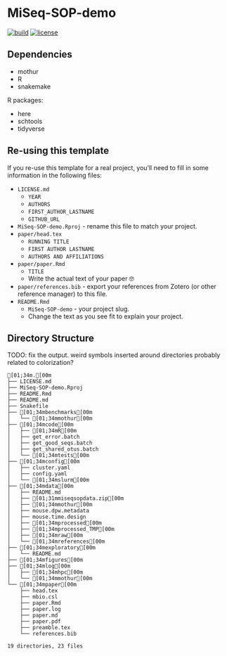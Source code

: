 
<!-- README.md is generated from README.Rmd. Please edit that file -->

# MiSeq-SOP-demo

<!-- badges: start -->

[![build](https://github.com/SchlossLab/MiSeq-SOP-demo/actions/workflows/build.yml/badge.svg)](https://github.com/SchlossLab/MiSeq-SOP-demo/actions/workflows/build.yml)
[![license](https://img.shields.io/badge/license-MIT-blue.svg)](https://github.com/SchlossLab/MiSeq-SOP-demo/blob/main/LICENSE.md)
<!-- badges: end -->

## Dependencies

-   mothur
-   R
-   snakemake

R packages:

-   here
-   schtools
-   tidyverse

## Re-using this template

If you re-use this template for a real project, you’ll need to fill in
some information in the following files:

-   `LICENSE.md`
    -   `YEAR`
    -   `AUTHORS`
    -   `FIRST_AUTHOR_LASTNAME`
    -   `GITHUB_URL`
-   `MiSeq-SOP-demo.Rproj` - rename this file to match your project.
-   `paper/head.tex`
    -   `RUNNING TITLE`
    -   `FIRST AUTHOR LASTNAME`
    -   `AUTHORS AND AFFILIATIONS`
-   `paper/paper.Rmd`
    -   `TITLE`
    -   Write the actual text of your paper 🤓
-   `paper/references.bib` - export your references from Zotero (or
    other reference manager) to this file.
-   `README.Rmd`
    -   `MiSeq-SOP-demo` - your project slug.
    -   Change the text as you see fit to explain your project.

## Directory Structure

TODO: fix the output. weird symbols inserted around directories probably
related to colorization?

    [01;34m.[00m
    ├── LICENSE.md
    ├── MiSeq-SOP-demo.Rproj
    ├── README.Rmd
    ├── README.md
    ├── Snakefile
    ├── [01;34mbenchmarks[00m
    │   └── [01;34mmothur[00m
    ├── [01;34mcode[00m
    │   ├── [01;34mR[00m
    │   ├── get_error.batch
    │   ├── get_good_seqs.batch
    │   ├── get_shared_otus.batch
    │   └── [01;34mtests[00m
    ├── [01;34mconfig[00m
    │   ├── cluster.yaml
    │   ├── config.yaml
    │   └── [01;34mslurm[00m
    ├── [01;34mdata[00m
    │   ├── README.md
    │   ├── [01;31mmiseqsopdata.zip[00m
    │   ├── [01;34mmothur[00m
    │   ├── mouse.dpw.metadata
    │   ├── mouse.time.design
    │   ├── [01;34mprocessed[00m
    │   ├── [01;34mprocessed_TMP[00m
    │   ├── [01;34mraw[00m
    │   └── [01;34mreferences[00m
    ├── [01;34mexploratory[00m
    │   └── README.md
    ├── [01;34mfigures[00m
    ├── [01;34mlog[00m
    │   ├── [01;34mhpc[00m
    │   └── [01;34mmothur[00m
    └── [01;34mpaper[00m
        ├── head.tex
        ├── mbio.csl
        ├── paper.Rmd
        ├── paper.log
        ├── paper.md
        ├── paper.pdf
        ├── preamble.tex
        └── references.bib

    19 directories, 23 files
